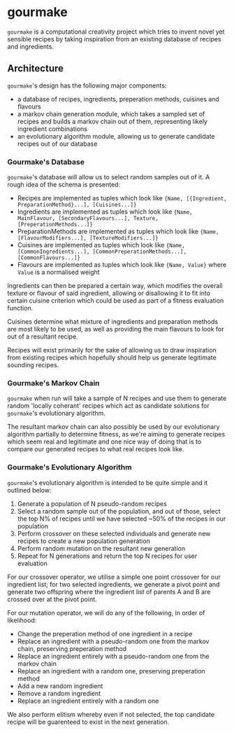 # gourmake

```gourmake``` is a computational creativity project which tries to invent novel yet sensible recipes by taking inspiration from an existing database of recipes and ingredients.


## Architecture
```gourmake```'s design has the following major components:

- a database of recipes, ingredients, preperation methods, cuisines and flavours
- a markov chain generation module, which takes a sampled set of recipes and builds a markov chain out of them, representing likely ingredient combinations
- an evolutionary algorithm module, allowing us to generate candidate recipes out of our database

### Gourmake's Database
```gourmake```'s database will allow us to select random samples out of it. A rough idea of the schema is presented:

- Recipes are implemented as tuples which look like ```{Name, [{Ingredient, PreparationMethod}...], [Cuisines...]}```
- Ingredients are implemented as tuples which look like ```{Name, MainFlavour, [SecondaryFlavours...], Texture, [PreperationMethods...]}```
- PreparationMethods are implemented as tuples which look like ```{Name, [FlavourModifiers...], [TextureModifiers...]}```
- Cuisines are implemented as tuples which look like ```{Name, [CommonIngredients...], [CommonPreperationMethods...], [CommonFlavours...]}```
- Flavours are implemented as tuples which look like ```{Name, Value}``` where ```Value``` is a normalised weight

Ingredients can then be prepared a certain way, which modifies the overall texture or flavour of said ingredient, allowing or disallowing it to fit into certain cuisine criterion which could be used as part of a fitness evaluation function. 

Cuisines determine what mixture of ingredients and preparation methods are most likely to be used, as well as providing the main flavours to look for out of a resultant recipe.

Recipes will exist primarily for the sake of allowing us to draw inspiration from existing recipes which hopefully should help us generate legitimate sounding recipes.

### Gourmake's Markov Chain
```gourmake``` when run will take a sample of N recipes and use them to generate random 'locally coherant' recipes which act as candidate solutions for ```gourmake```'s evolutionary algorithm. 

The resultant markov chain can also possibly be used by our evolutionary algorithm partially to determine fitness, as we're aiming to generate recipes which seem real and legitimate and one nice way of doing that is to compare our generated recipes to what real recipes look like.

### Gourmake's Evolutionary Algorithm
```gourmake```'s evolutionary algorithm is intended to be quite simple and it outlined below:

1) Generate a population of N pseudo-random recipes
2) Select a random sample out of the population, and out of those, select the top N% of recipes until we have selected ~50% of the recipes in our population
3) Perform crossover on these selected individuals and generate new recipes to create a new population generation
4) Perform random mutation on the resultant new generation
5) Repeat for N generations and return the top N recipes for user evaluation

For our crossover operator, we utilise a simple one point crossover for our ingredient list; for two selected ingredients, we generate a pivot point and generate two offspring where the ingredient list of parents A and B are crossed over at the pivot point.

For our mutation operator, we will do any of the following, in order of likelihood:

- Change the preperation method of one ingredient in a recipe
- Replace an ingredient with a pseudo-random one from the markov chain, preserving preperation method
- Replace an ingredient entirely with a pseudo-random one from the markov chain
- Replace an ingredient with a random one, preserving preperation method
- Add a new random ingredient
- Remove a random ingredient
- Replace an ingredient entirely with a random one

We also perform elitism whereby even if not selected, the top candidate recipe will be guarenteed to exist in the next generation.
